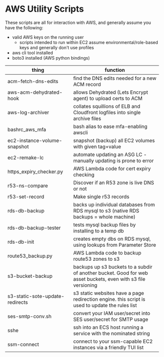 AWS Utility Scripts
==================

These scripts are all for interaction with AWS, and generally assume you have the following:
* valid AWS keys on the running user
  * scripts intended to run within EC2 assume environmental/role-based keys and generally don't use profiles
* aws cli tool installed
* boto3 installed (AWS python bindings)

| thing | function |
| --- | --- |
| acm-fetch-dns-edits     | find the DNS edits needed for a new ACM record |
| aws-acm-dehydrated-hook | allows Dehydrated (Lets Encrypt agent) to upload certs to ACM |
| aws-log-archiver        | collates squillions of ELB and Cloudfront logfiles into single archive files |
| bashrc_aws_mfa          | bash alias to ease mfa-enabling awscli |
| ec2-instance-volume-snapshot | snapshot (backup) all EC2 volumes with given tag+value |
| ec2-remake-lc | automate updating an ASG LC - manually updating is prone to error |
| https_expiry_checker.py | AWS Lambda code for cert expiry checking |
| r53-ns-compare          | Discover if an R53 zone is live DNS or not |
| r53-set-record          | Make single r53 records |
| rds-db-backup           | backs up individual databases from RDS mysql to s3 (native RDS backups = whole machine) |
| rds-db-backup-tester    | tests mysql backup files by installing to a temp db |
| rds-db-init             | creates empty dbs on RDS mysql, using lookups from Parameter Store |
| route53_backup.py       | AWS Lambda code to backup route53 zones to s3 |
| s3-bucket-backup        | backups up s3 buckets to a subdir of another bucket. Good for web asset buckets, even with s3 file versioning |
| s3-static-sote-update-redirects | s3 static websites have a page redirection engine. this script is used to update the rules list |
| ses-smtp-conv.sh        | convert your IAM user/secret into SES user/secret for SMTP usage |
| sshe                    | ssh into an ECS host running a service with the nominated string |
| ssm-connect             | connect to your ssm-capable EC2 instances via a friendly TUI list |

